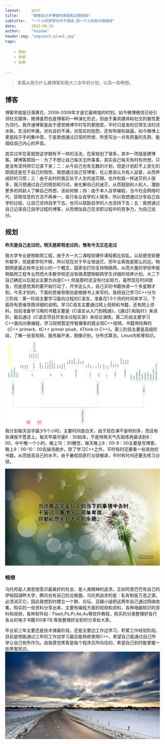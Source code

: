 ```yaml
---
layout:     post
title:      "聊聊自己开博客的原因和近期规划"
subtitle:   "一个人的梦想也许不值钱,但一个人的努力很值钱"
date:       2015-09-24
author:     "Guidao"
header-img: "img/post-plan2.jpg"
tags:
    
    - 规划
    - 梦想
    - 未来

---
```

> 本篇从我为什么建博客到我大三全年的计划，以及一些畅想。


## 博客

博客早就是日落黄花，2006-2009年才是它最辉煌的时刻。如今微博微信已经引领社交媒体，微博虽然也是博客的一种演化形式，但由于兼具媒体和社交的属性更为流行。我开通博客是由于感觉微博平时写的更随意，平时只是发的日常生活的流水账，生活的牢骚，对社会的不满，对现实的抱怨，还有吹嘘和装逼，如今微博上更是段子手的集中营。于是我想通过日常的所想、所思写出一点有质量的东西、能描绘自己内心的声音。

其实过年在家就想这学期有不一样的活法，在家规划了很多，其中一项就是建博客。建博客原因一：为了不想让自己每天无所事事，其实自己每天有时有所想，只是没有坚持把它记录下来；二：从今自己也有无数的计划，但是计划赶不上变化的原因还是在于自己的惰性，我想通过自己写博客，在心里自认为有人监督，从而养成好的习惯；三：由于此时的我正处于人生的迷茫期，也许和我一样迷茫的人很多，我只想通过自己的规划和行动，来化解自己的迷茫，从而鼓励别人别人，激励更多的同龄人了解自己所想，该如何做；四：由于本人自学编程，当今社会网络时代，获取信息的方法不再单一，各行各业自学的人很多，所以我想通过分享自己自学的过程，让自己坚持自学下去，也可以鼓励自学的人也坚持下去；五：我想通过自己记录自己自学过程的博客，从而增加自己在求职过程中的竞争力，为自己加分。

## 规划

**昨天是自己走过的，明天是即将走过的，惟有今天正在走过**

我大学专业是物联网工程，由于大一大二课程软硬件课程都比较乱，以前感觉软硬件都学，但是都学的不精，所以现在对于毕业很迷茫，而毕业离我是那么的近。物联网是最近些年比较火的一个概念，国家也打你支持物联网，从而大量的学校申报物联网工程专业然而大多数学校还没有搞清楚物联网学生详细的培养计划。大二下自己确定以后就业主要方向是C++,但是那时还没有付出努力，虽然现在时间很急，但是感觉真的要开始行动了，开学这么久，自己买的书籍快递一个多星期才到，今天才到的，下面的思维导图也是根据书上来写的。我把自己学习C++分为三阶段：第一阶段主要学习面向过程的C语言，准备花1.5个月的时间来学习，下面将有思维导图详细的说明。学习C语言主要通过网上视频和书籍，还有网上资料。目前准备学习用的书籍主要是《C语言从入门到精通》，《通过C和指针》来进阶，最后通过《C语言项目开发全过程实录》来综合演练。第二阶段主要学习C++面向对象编程，学习视频暂定传智播客的就业班C++视频，书籍用经典的《C++ primer》，《C++ primer plus》，《Think in C++》。第三阶段主要是高级阶段，了解一些音视频，服务器开发，图像识别，分布式算法，Linux内核等知识。
![img](/img/project-part1.png)
我计划每天自学最少5个小时，主要时间是白天，由于现在课不是特别多，而且有些课我不愿意上。每天早晨尽量6：30起床，不是特殊天气先锻炼再晨读到8：00，中午睡一个小时，晚上10：30睡觉，每天晚上8：00-9：00主要是写博客，晚上9：00-10：00去操场跑步。除了学习C++之外，平时有时还要看一些其他的书籍，从而提高自己的水平。由于暑假回家打台球被虐，平时有时间还要去练习台球。

![img](/img/post-plan1.jpg)


### 畅想

乌托邦是人类思想意识最美好的社会，是人类精神的追求。正如阿里巴巴有自己的伊甸园湖畔大学，腾讯也有自己的北极圈。乌托邦追求的是：私有制是万恶之源，必须消灭它。因此我想到时建立一个群、论坛、豆瓣小组把这两年自己通过网络收集，购买的一些资料分享出来，主要有编程方面的视频和资料，各种电脑知识的资料和视频，各种软件如：Flash,Ps,Pr,Ae,Au等软件教程，购买的分类整理好各行各业的电子书籍100多TB,等我整理好会到时分享给大家。

毕业前三年主要还是技术储备阶段，还是主要边工作边学习，积累工作经验阶段。目前是想能通过三年的工作加学习最后能熟练使用C++，希望自己能通过自己所学让自己有所作为。自我感觉黑客是每个程序员所向往的，希望自己到时能掌握一些黑客知识。
![img](/img/post-play4.jpg)

